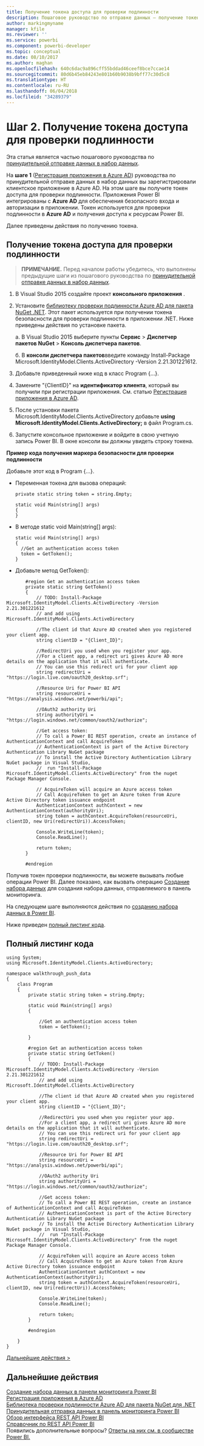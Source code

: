 ```yaml
---
title: Получение токена доступа для проверки подлинности
description: Пошаговое руководство по отправке данных — получение токена доступа для проверки подлинности
author: markingmyname
manager: kfile
ms.reviewer: ''
ms.service: powerbi
ms.component: powerbi-developer
ms.topic: conceptual
ms.date: 08/10/2017
ms.author: maghan
ms.openlocfilehash: 640c6dac9a896cff55bddad46ceef8bce7ccae14
ms.sourcegitcommit: 80d6b45eb84243e801b60b9038b9bff77c30d5c8
ms.translationtype: HT
ms.contentlocale: ru-RU
ms.lasthandoff: 06/04/2018
ms.locfileid: "34289379"
---
```

# <a name="step-2-get-an-authentication-access-token"></a>Шаг 2. Получение токена доступа для проверки подлинности
Эта статья является частью пошагового руководства по [принудительной отправке данных в набор данных](walkthrough-push-data.md).

На **шаге 1** ([Регистрация приложения в Azure AD](walkthrough-push-data-register-app-with-azure-ad.md)) руководства по принудительной отправке данных в набор данных вы зарегистрировали клиентское приложение в Azure AD. На этом шаге вы получите токен доступа для проверки подлинности. Приложения Power BI интегрированы с **Azure AD** для обеспечения безопасного входа и авторизации в приложении. Токен используется для проверки подлинности в **Azure AD** и получения доступа к ресурсам Power BI.

Далее приведены действия по получению токена.

## <a name="get-an-authentication-access-token"></a>Получение токена доступа для проверки подлинности
> **ПРИМЕЧАНИЕ.** Перед началом работы убедитесь, что выполнены предыдущие шаги из пошагового руководства по [принудительной отправке данных в набор данных](walkthrough-push-data.md).
> 
> 

1. В Visual Studio 2015 создайте проект **консольного приложения** .
2. Установите [библиотеку проверки подлинности Azure AD для пакета NuGet .NET](https://www.nuget.org/packages/Microsoft.IdentityModel.Clients.ActiveDirectory/). Этот пакет используется при получении токена безопасности для проверки подлинности в приложении .NET. Ниже приведены действия по установке пакета.
   
     а. В Visual Studio 2015 выберите пункты **Сервис** > **Диспетчер пакетов NuGet** > **Консоль диспетчера пакетов**.
   
     б. В **консоли диспетчера пакетов**введите команду Install-Package Microsoft.IdentityModel.Clients.ActiveDirectory -Version 2.21.301221612.
3. Добавьте приведенный ниже код в класс Program {...}.
4. Замените "{ClientID}" на **идентификатор клиента**, который вы получили при регистрации приложения. См. статью [Регистрация приложения в Azure AD](walkthrough-push-data-register-app-with-azure-ad.md).
5. После установки пакета Microsoft.IdentityModel.Clients.ActiveDirectory добавьте **using Microsoft.IdentityModel.Clients.ActiveDirectory;** в файл Program.cs.
6. Запустите консольное приложение и войдите в свою учетную запись Power BI. В окне консоли вы должны увидеть строку токена.

**Пример кода получения маркера безопасности для проверки подлинности**

Добавьте этот код в Program {...}.

* Переменная токена для вызова операций:
  
  ```
  private static string token = string.Empty;
  
  static void Main(string[] args)
  {
  }
  ```
* В методе static void Main(string[] args):
  
  ```
  static void Main(string[] args)
  {
    //Get an authentication access token
    token = GetToken();
  }
  ```
* Добавьте метод GetToken():

```
       #region Get an authentication access token
       private static string GetToken()
       {
           // TODO: Install-Package Microsoft.IdentityModel.Clients.ActiveDirectory -Version 2.21.301221612
           // and add using Microsoft.IdentityModel.Clients.ActiveDirectory

           //The client id that Azure AD created when you registered your client app.
           string clientID = "{Client_ID}";

           //RedirectUri you used when you register your app.
           //For a client app, a redirect uri gives Azure AD more details on the application that it will authenticate.
           // You can use this redirect uri for your client app
           string redirectUri = "https://login.live.com/oauth20_desktop.srf";

           //Resource Uri for Power BI API
           string resourceUri = "https://analysis.windows.net/powerbi/api";

           //OAuth2 authority Uri
           string authorityUri = "https://login.windows.net/common/oauth2/authorize";

           //Get access token:
           // To call a Power BI REST operation, create an instance of AuthenticationContext and call AcquireToken
           // AuthenticationContext is part of the Active Directory Authentication Library NuGet package
           // To install the Active Directory Authentication Library NuGet package in Visual Studio,
           //  run "Install-Package Microsoft.IdentityModel.Clients.ActiveDirectory" from the nuget Package Manager Console.

           // AcquireToken will acquire an Azure access token
           // Call AcquireToken to get an Azure token from Azure Active Directory token issuance endpoint
           AuthenticationContext authContext = new AuthenticationContext(authorityUri);
           string token = authContext.AcquireToken(resourceUri, clientID, new Uri(redirectUri)).AccessToken;

           Console.WriteLine(token);
           Console.ReadLine();

           return token;
       }

       #endregion
```

Получив токен проверки подлинности, вы можете вызывать любые операции Power BI. Далее показано, как вызвать операцию [Создание набора данных](https://msdn.microsoft.com/library/mt203562.aspx) для создания набора данных, отправляемого в панель мониторинга.

На следующем шаге выполняются действия по [созданию набора данных в Power BI](walkthrough-push-data-create-dataset.md).

Ниже приведен [полный листинг кода](#code).

<a name="code"/>

## <a name="complete-code-listing"></a>Полный листинг кода
    using System;
    using Microsoft.IdentityModel.Clients.ActiveDirectory;

    namespace walkthrough_push_data
    {
        class Program
        {
            private static string token = string.Empty;

            static void Main(string[] args)
            {

                //Get an authentication access token
                token = GetToken();

            }

            #region Get an authentication access token
            private static string GetToken()
            {
                // TODO: Install-Package Microsoft.IdentityModel.Clients.ActiveDirectory -Version 2.21.301221612
                // and add using Microsoft.IdentityModel.Clients.ActiveDirectory

                //The client id that Azure AD created when you registered your client app.
                string clientID = "{Client_ID}";

                //RedirectUri you used when you register your app.
                //For a client app, a redirect uri gives Azure AD more details on the application that it will authenticate.
                // You can use this redirect uri for your client app
                string redirectUri = "https://login.live.com/oauth20_desktop.srf";

                //Resource Uri for Power BI API
                string resourceUri = "https://analysis.windows.net/powerbi/api";

                //OAuth2 authority Uri
                string authorityUri = "https://login.windows.net/common/oauth2/authorize";

                //Get access token:
                // To call a Power BI REST operation, create an instance of AuthenticationContext and call AcquireToken
                // AuthenticationContext is part of the Active Directory Authentication Library NuGet package
                // To install the Active Directory Authentication Library NuGet package in Visual Studio,
                //  run "Install-Package Microsoft.IdentityModel.Clients.ActiveDirectory" from the nuget Package Manager Console.

                // AcquireToken will acquire an Azure access token
                // Call AcquireToken to get an Azure token from Azure Active Directory token issuance endpoint
                AuthenticationContext authContext = new AuthenticationContext(authorityUri);
                string token = authContext.AcquireToken(resourceUri, clientID, new Uri(redirectUri)).AccessToken;

                Console.WriteLine(token);
                Console.ReadLine();

                return token;
            }

            #endregion

        }
    }


[Дальнейшие действия >](walkthrough-push-data-create-dataset.md)

## <a name="next-steps"></a>Дальнейшие действия
[Создание набора данных в панели мониторинга Power BI](walkthrough-push-data-create-dataset.md)  
[Регистрация приложения в Azure AD](walkthrough-push-data-register-app-with-azure-ad.md)  
[Библиотека проверки подлинности Azure AD для пакета NuGet для .NET](https://www.nuget.org/packages/Microsoft.IdentityModel.Clients.ActiveDirectory/)  
[Принудительная отправка данных в панель мониторинга Power BI](walkthrough-push-data.md)  
[Обзор интерфейса REST API Power BI](overview-of-power-bi-rest-api.md)  
[Справочник по REST API Power BI](https://msdn.microsoft.com/library/mt147898.aspx)  
Появились дополнительные вопросы? [Ответы на них см. в сообществе Power BI.](http://community.powerbi.com/)

